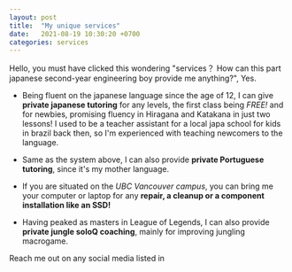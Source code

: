 ```yaml
---
layout: post
title:  "My unique services"
date:   2021-08-19 10:30:20 +0700
categories: services
---
```

Hello, you must have clicked this wondering "services？ How can this part japanese second-year engineering boy provide me anything?", Yes.

- Being fluent on the japanese language since the age of 12, I can give **private japanese tutoring** for any levels, the first class being *FREE!* and for newbies, promising fluency in Hiragana and Katakana in just two lessons! I used to be a teacher assistant for a local japa school for kids in brazil back then, so I'm experienced with teaching newcomers to the language.
- Same as the system above, I can also provide **private Portuguese tutoring**, since it's my mother language.

- If you are situated on the *UBC Vancouver campus*, you can bring me your computer or laptop for any **repair, a cleanup or a component installation like an SSD!**

- Having peaked as masters in League of Legends, I can also provide **private jungle soloQ coaching**, mainly for improving jungling macrogame.




Reach me out on any social media listed in 